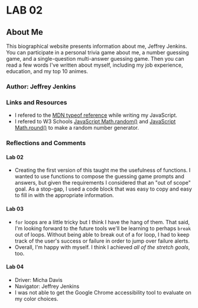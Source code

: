 # LAB 02

## About Me

This biographical website presents information about me, Jeffrey Jenkins. You can participate in a personal trivia game about me, a number guessing game, and a single-question multi-answer guessing game. Then you can read a few words I've written about myself, including my job experience, education, and my top 10 animes.

### Author: Jeffrey Jenkins

### Links and Resources

- I refered to the [MDN typeof reference](https://developer.mozilla.org/en-US/docs/Web/JavaScript/Reference/Operators/typeof) while writing my JavaScript.
- I refered to W3 Schools [JavaScript Math.random()](https://www.w3schools.com/jsref/jsref_random.asp) and [JavaScript Math.round()](https://www.w3schools.com/jsref/jsref_round.asp) to make a random number generator.

### Reflections and Comments

#### Lab 02

- Creating the first version of this taught me the usefulness of functions. I wanted to use functions to compose the guessing game prompts and answers, but given the requirements I considered that an "out of scope" goal. As a stop-gap, I used a code block that was easy to copy and easy to fill in with the appropriate information.

#### Lab 03

- `for` loops are a little tricky but I think I have the hang of them. That said, I'm looking forward to the future tools we'll be learning to perhaps `break` out of loops. Without being able to break out of a for loop, I had to keep track of the user's success or failure in order to jump over failure alerts.
- Overall, I'm happy with myself. I think I achieved *all of the stretch goals*, too.

#### Lab 04

- Driver: Micha Davis
- Navigator: Jeffrey Jenkins
- I was not able to get the Google Chrome accessibility tool to evaluate on my color choices.
